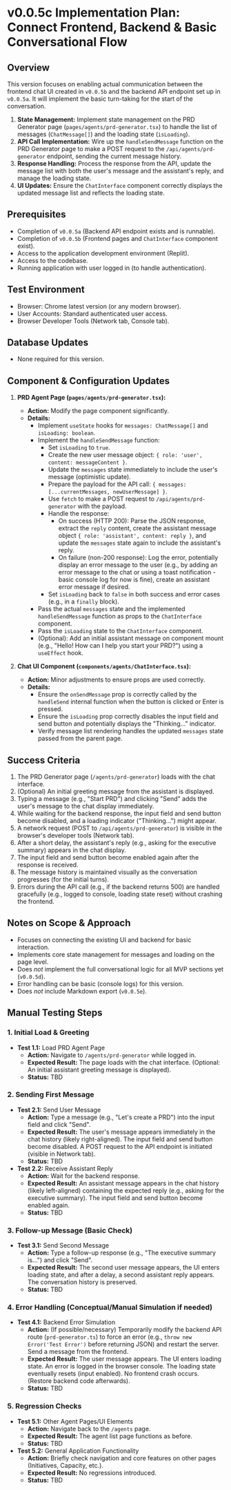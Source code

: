 # v0.0.5c Implementation Plan: Connect Frontend, Backend & Basic Conversational Flow

## Overview

This version focuses on enabling actual communication between the frontend chat UI created in `v0.0.5b` and the backend API endpoint set up in `v0.0.5a`. It will implement the basic turn-taking for the start of the conversation.

1.  **State Management:** Implement state management on the PRD Generator page (`pages/agents/prd-generator.tsx`) to handle the list of messages (`ChatMessage[]`) and the loading state (`isLoading`).
2.  **API Call Implementation:** Wire up the `handleSendMessage` function on the PRD Generator page to make a POST request to the `/api/agents/prd-generator` endpoint, sending the current message history.
3.  **Response Handling:** Process the response from the API, update the message list with both the user's message and the assistant's reply, and manage the loading state.
4.  **UI Updates:** Ensure the `ChatInterface` component correctly displays the updated message list and reflects the loading state.

## Prerequisites

-   Completion of `v0.0.5a` (Backend API endpoint exists and is runnable).
-   Completion of `v0.0.5b` (Frontend pages and `ChatInterface` component exist).
-   Access to the application development environment (Replit).
-   Access to the codebase.
-   Running application with user logged in (to handle authentication).

## Test Environment

-   Browser: Chrome latest version (or any modern browser).
-   User Accounts: Standard authenticated user access.
-   Browser Developer Tools (Network tab, Console tab).

## Database Updates

-   None required for this version.

## Component & Configuration Updates

1.  **PRD Agent Page (`pages/agents/prd-generator.tsx`):**
    *   **Action:** Modify the page component significantly.
    *   **Details:**
        *   Implement `useState` hooks for `messages: ChatMessage[]` and `isLoading: boolean`.
        *   Implement the `handleSendMessage` function:
            *   Set `isLoading` to `true`.
            *   Create the new user message object: `{ role: 'user', content: messageContent }`.
            *   Update the `messages` state immediately to include the user's message (optimistic update).
            *   Prepare the payload for the API call: `{ messages: [...currentMessages, newUserMessage] }`.
            *   Use `fetch` to make a POST request to `/api/agents/prd-generator` with the payload.
            *   Handle the response:
                *   On success (HTTP 200): Parse the JSON response, extract the `reply` content, create the assistant message object `{ role: 'assistant', content: reply }`, and update the `messages` state again to include the assistant's reply.
                *   On failure (non-200 response): Log the error, potentially display an error message to the user (e.g., by adding an error message to the chat or using a toast notification - basic console log for now is fine), create an assistant error message if desired.
            *   Set `isLoading` back to `false` in both success and error cases (e.g., in a `finally` block).
        *   Pass the actual `messages` state and the implemented `handleSendMessage` function as props to the `ChatInterface` component.
        *   Pass the `isLoading` state to the `ChatInterface` component.
        *   (Optional): Add an initial assistant message on component mount (e.g., "Hello! How can I help you start your PRD?") using a `useEffect` hook.

2.  **Chat UI Component (`components/agents/ChatInterface.tsx`):**
    *   **Action:** Minor adjustments to ensure props are used correctly.
    *   **Details:**
        *   Ensure the `onSendMessage` prop is correctly called by the `handleSend` internal function when the button is clicked or Enter is pressed.
        *   Ensure the `isLoading` prop correctly disables the input field and send button and potentially displays the "Thinking..." indicator.
        *   Verify message list rendering handles the updated `messages` state passed from the parent page.

## Success Criteria

1.  The PRD Generator page (`/agents/prd-generator`) loads with the chat interface.
2.  (Optional) An initial greeting message from the assistant is displayed.
3.  Typing a message (e.g., "Start PRD") and clicking "Send" adds the user's message to the chat display immediately.
4.  While waiting for the backend response, the input field and send button become disabled, and a loading indicator ("Thinking...") might appear.
5.  A network request (POST to `/api/agents/prd-generator`) is visible in the browser's developer tools (Network tab).
6.  After a short delay, the assistant's reply (e.g., asking for the executive summary) appears in the chat display.
7.  The input field and send button become enabled again after the response is received.
8.  The message history is maintained visually as the conversation progresses (for the initial turns).
9.  Errors during the API call (e.g., if the backend returns 500) are handled gracefully (e.g., logged to console, loading state reset) without crashing the frontend.

## Notes on Scope & Approach

*   Focuses on connecting the existing UI and backend for basic interaction.
*   Implements core state management for messages and loading on the page level.
*   Does *not* implement the full conversational logic for all MVP sections yet (`v0.0.5d`).
*   Error handling can be basic (console logs) for this version.
*   Does *not* include Markdown export (`v0.0.5e`).

## Manual Testing Steps

### 1. Initial Load & Greeting
-   **Test 1.1:** Load PRD Agent Page
    -   **Action:** Navigate to `/agents/prd-generator` while logged in.
    -   **Expected Result:** The page loads with the chat interface. (Optional: An initial assistant greeting message is displayed).
    -   **Status:** TBD

### 2. Sending First Message
-   **Test 2.1:** Send User Message
    -   **Action:** Type a message (e.g., "Let's create a PRD") into the input field and click "Send".
    -   **Expected Result:** The user's message appears immediately in the chat history (likely right-aligned). The input field and send button become disabled. A POST request to the API endpoint is initiated (visible in Network tab).
    -   **Status:** TBD
-   **Test 2.2:** Receive Assistant Reply
    -   **Action:** Wait for the backend response.
    -   **Expected Result:** An assistant message appears in the chat history (likely left-aligned) containing the expected reply (e.g., asking for the executive summary). The input field and send button become enabled again.
    -   **Status:** TBD

### 3. Follow-up Message (Basic Check)
-   **Test 3.1:** Send Second Message
    -   **Action:** Type a follow-up response (e.g., "The executive summary is...") and click "Send".
    -   **Expected Result:** The second user message appears, the UI enters loading state, and after a delay, a second assistant reply appears. The conversation history is preserved.
    -   **Status:** TBD

### 4. Error Handling (Conceptual/Manual Simulation if needed)
-   **Test 4.1:** Backend Error Simulation
    -   **Action:** (If possible/necessary) Temporarily modify the backend API route (`prd-generator.ts`) to force an error (e.g., `throw new Error('Test Error')` before returning JSON) and restart the server. Send a message from the frontend.
    -   **Expected Result:** The user message appears. The UI enters loading state. An error is logged in the browser console. The loading state eventually resets (input enabled). No frontend crash occurs. (Restore backend code afterwards).
    -   **Status:** TBD

### 5. Regression Checks
-   **Test 5.1:** Other Agent Pages/UI Elements
    -   **Action:** Navigate back to the `/agents` page.
    -   **Expected Result:** The agent list page functions as before.
    -   **Status:** TBD
-   **Test 5.2:** General Application Functionality
    -   **Action:** Briefly check navigation and core features on other pages (Initiatives, Capacity, etc.).
    -   **Expected Result:** No regressions introduced.
    -   **Status:** TBD 